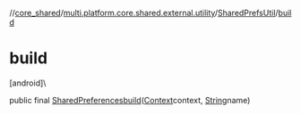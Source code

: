 //[core_shared](../../../index.md)/[multi.platform.core.shared.external.utility](../index.md)/[SharedPrefsUtil](index.md)/[build](build.md)

# build

[android]\

public final [SharedPreferences](https://developer.android.com/reference/kotlin/android/content/SharedPreferences.html)[build](build.md)([Context](https://developer.android.com/reference/kotlin/android/content/Context.html)context, [String](https://docs.oracle.com/javase/8/docs/api/java/lang/String.html)name)
